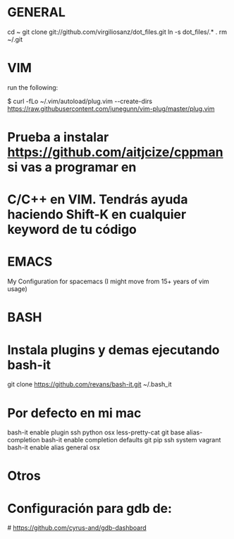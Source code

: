 GENERAL
========

cd ~
git clone git://github.com/virgiliosanz/dot_files.git
ln -s dot_files/.* .
rm ~/.git

VIM
====
run the following:

$ curl -fLo ~/.vim/autoload/plug.vim --create-dirs https://raw.githubusercontent.com/junegunn/vim-plug/master/plug.vim

# Prueba a instalar https://github.com/aitjcize/cppman  si vas a programar en
# C/C++ en VIM. Tendrás ayuda haciendo Shift-K en cualquier keyword de tu código

EMACS
=====
My Configuration for spacemacs (I might move from 15+ years of vim usage)

BASH
=====
# Instala plugins y demas ejecutando bash-it
git clone https://github.com/revans/bash-it.git ~/.bash_it

# Por defecto en mi mac
bash-it enable plugin ssh python osx less-pretty-cat git base alias-completion
bash-it enable completion defaults git pip ssh system vagrant
bash-it enable alias general osx


Otros
======
# Configuración para gdb de:
# https://github.com/cyrus-and/gdb-dashboard


